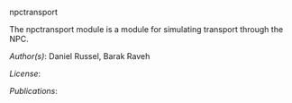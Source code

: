 npctransport

The npctransport module is a module for simulating transport through the NPC.

_Author(s)_: Daniel Russel, Barak Raveh

_License_:

_Publications_:
